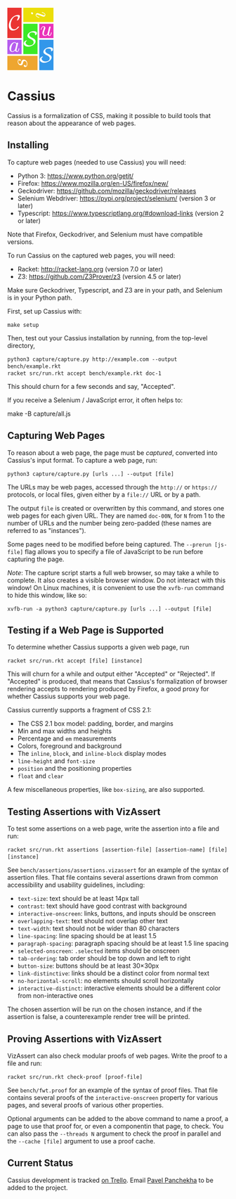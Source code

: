 ![Cassius](logo.png)

Cassius
=======

Cassius is a formalization of CSS, making it possible to build tools
that reason about the appearance of web pages.

Installing
----------

To capture web pages (needed to use Cassius) you will need:

- Python 3: <https://www.python.org/getit/>
- Firefox: <https://www.mozilla.org/en-US/firefox/new/>
- Geckodriver: <https://github.com/mozilla/geckodriver/releases>
- Selenium Webdriver: <https://pypi.org/project/selenium/> (version 3 or later)
- Typescript: <https://www.typescriptlang.org/#download-links> (version 2 or later)

Note that Firefox, Geckodriver, and Selenium must have compatible
versions.

To run Cassius on the captured web pages, you will need:

- Racket: <http://racket-lang.org> (version 7.0 or later)
- Z3: <https://github.com/Z3Prover/z3> (version 4.5 or later)

Make sure Geckodriver, Typescript, and Z3 are in your path, and
Selenium is in your Python path.

First, set up Cassius with:

    make setup

Then, test out your Cassius installation by running, from the top-level directory,

    python3 capture/capture.py http://example.com --output bench/example.rkt
    racket src/run.rkt accept bench/example.rkt doc-1

This should churn for a few seconds and say, "Accepted".

If you receive a Selenium / JavaScript error, it often helps to:

   make -B capture/all.js

Capturing Web Pages
-------------------

To reason about a web page, the page must be *captured*, converted
into Cassius's input format. To capture a web page, run:

    python3 capture/capture.py [urls ...] --output [file]

The URLs may be web pages, accessed through the `http://` or
`https://` protocols, or local files, given either by a `file://` URL
or by a path.

The output `file` is created or overwritten by this command, and
stores one web pages for each given URL. They are named `doc-00N`, for
`N` from 1 to the number of URLs and the number being zero-padded
(these names are referred to as "instances").

Some pages need to be modified before being captured. The `--prerun
[js-file]` flag allows you to specify a file of JavaScript to be run
before capturing the page.

*Note*: The capture script starts a full web browser, so may take a
while to complete. It also creates a visible browser window. Do not
interact with this window! On Linux machines, it is convenient to use
the `xvfb-run` command to hide this window, like so:

    xvfb-run -a python3 capture/capture.py [urls ...] --output [file]

Testing if a Web Page is Supported
----------------------------------

To determine whether Cassius supports a given web page, run

    racket src/run.rkt accept [file] [instance]

This will churn for a while and output either "Accepted" or
"Rejected". If "Accepted" is produced, that means that Cassius's
formalization of browser rendering accepts to rendering produced by
Firefox, a good proxy for whether Cassius supports your web page.

Cassius currently supports a fragment of CSS 2.1:

+ The CSS 2.1 box model: padding, border, and margins
+ Min and max widths and heights
+ Percentage and `em` measurements
+ Colors, foreground and background
+ The `inline`, `block`, and `inline-block` display modes
+ `line-height` and `font-size`
+ `position` and the positioning properties
+ `float` and `clear`

A few miscellaneous properties, like `box-sizing`, are also supported.

Testing Assertions with VizAssert
---------------------------------

To test some assertions on a web page, write the assertion into a
file and run:

    racket src/run.rkt assertions [assertion-file] [assertion-name] [file] [instance]

See `bench/assertions/assertions.vizassert` for an example of the
syntax of assertion files. That file contains several assertions drawn
from common accessibility and usability guidelines, including:

- `text-size`: text should be at least 14px tall
- `contrast`: text should have good contrast with background
- `interactive-onscreen`: links, buttons, and inputs should be onscreen
- `overlapping-text`: text should not overlap other text
- `text-width`: text should not be wider than 80 characters
- `line-spacing`: line spacing should be at least 1.5
- `paragraph-spacing`: paragraph spacing should be at least 1.5 line spacing
- `selected-onscreen`: `.selected` items should be onscreen
- `tab-ordering`: tab order should be top down and left to right
- `button-size`: buttons should be at least 30×30px
- `link-distinctive`: links should be a distinct color from normal text
- `no-horizontal-scroll`: no elements should scroll horizontally
- `interactive-distinct`: interactive elements should be a different
  color from non-interactive ones

The chosen assertion will be run on the chosen instance, and if the
assertion is false, a counterexample render tree will be printed.

Proving Assertions with VizAssert
---------------------------------

VizAssert can also check modular proofs of web pages. Write the proof
to a file and run:

    racket src/run.rkt check-proof [proof-file]

See `bench/fwt.proof` for an example of the syntax of proof files.
That file contains several proofs of the `interactive-onscreen`
property for various pages, and several proofs of various other
properties.

Optional arguments can be added to the above command to name a proof,
a page to use that proof for, or even a componentin that page, to
check. You can also pass the `--threads N` argument to check the proof
in parallel and the `--cache [file]` argument to use a proof cache.

Current Status
--------------

Cassius development is tracked
[on Trello](https://trello.com/b/ylAVgJh3/cassius). Email
[Pavel Panchekha](mailto:me@pavpanchekha.com) to be added to the
project.
